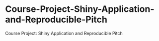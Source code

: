 # Course-Project-Shiny-Application-and-Reproducible-Pitch
Course Project: Shiny Application and Reproducible Pitch
